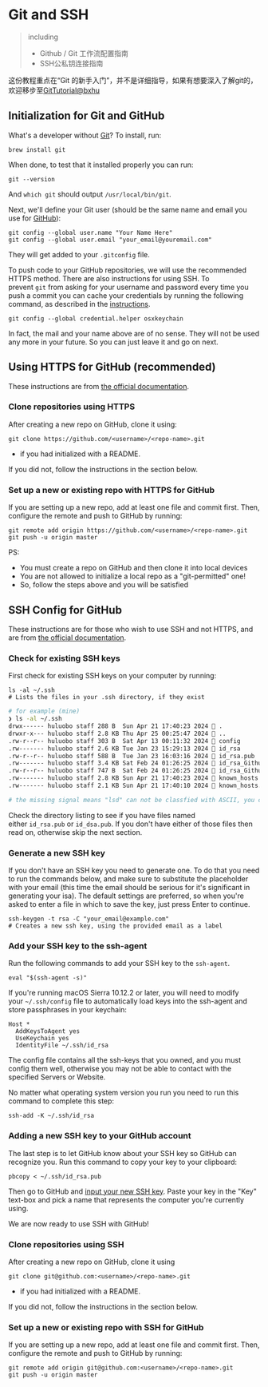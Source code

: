 # Git and SSH

> including
> - Github / Git 工作流配置指南
> - SSH公私钥连接指南

这份教程重点在“Git 的新手入门”，并不是详细指导，如果有想要深入了解git的，欢迎移步至[GitTutorial@bxhu](https://github.com/root-hbx/Git_Tutorial)

## Initialization for Git and GitHub

What's a developer without [Git](http://git-scm.com/)? To install, run:

```
brew install git
```

When done, to test that it installed properly you can run:

```
git --version
```

And `which git` should output `/usr/local/bin/git`.

Next, we'll define your Git user (should be the same name and email you use for [GitHub](https://github.com/)):

```
git config --global user.name "Your Name Here"
git config --global user.email "your_email@youremail.com"
```

They will get added to your `.gitconfig` file.

To push code to your GitHub repositories, we will use the recommended HTTPS method. There are also instructions for using SSH. To prevent `git` from asking for your username and password every time you push a commit you can cache your credentials by running the following command, as described in the [instructions](https://help.github.com/articles/caching-your-github-password-in-git/).

```
git config --global credential.helper osxkeychain
```

In fact, the mail and your name above are of no sense. They will not be used any more in your future. So you can just leave it and go on next.

## Using HTTPS for GitHub (recommended)

These instructions are from [the official documentation](https://help.github.com/en/github/using-git/which-remote-url-should-i-use#cloning-with-https-urls-recommended).

### Clone repositories using HTTPS

After creating a new repo on GitHub, clone it using:

```
git clone https://github.com/<username>/<repo-name>.git
```

- if you had initialized with a README.

If you did not, follow the instructions in the section below.

### Set up a new or existing repo with HTTPS for GitHub

If you are setting up a new repo, add at least one file and commit first. Then, configure the remote and push to GitHub by running:

```
git remote add origin https://github.com/<username>/<repo-name>.git
git push -u origin master
```

PS:
- You must create a repo on GitHub and then clone it into local devices
- You are not allowed to initialize a local repo as a "git-permitted" one!
- So, follow the steps above and you will be satisfied

## SSH Config for GitHub

These instructions are for those who wish to use SSH and not HTTPS, and are from [the official documentation](https://help.github.com/articles/generating-ssh-keys).

### Check for existing SSH keys

First check for existing SSH keys on your computer by running:

```
ls -al ~/.ssh
# Lists the files in your .ssh directory, if they exist
```

```bash
# for example (mine)
❯ ls -al ~/.ssh
drwx------ huluobo staff 288 B  Sun Apr 21 17:40:23 2024  .
drwxr-x--- huluobo staff 2.8 KB Thu Apr 25 00:25:47 2024  ..
.rw-r--r-- huluobo staff 303 B  Sat Apr 13 00:11:32 2024  config
.rw------- huluobo staff 2.6 KB Tue Jan 23 15:29:13 2024  id_rsa
.rw-r--r-- huluobo staff 588 B  Tue Jan 23 16:03:16 2024  id_rsa.pub
.rw------- huluobo staff 3.4 KB Sat Feb 24 01:26:25 2024  id_rsa_GithubConnection
.rw-r--r-- huluobo staff 747 B  Sat Feb 24 01:26:25 2024  id_rsa_GithubConnection.pub
.rw------- huluobo staff 2.8 KB Sun Apr 21 17:40:23 2024  known_hosts
.rw------- huluobo staff 2.1 KB Sun Apr 21 17:40:10 2024 󰁯 known_hosts.old

# the missing signal means "lsd" can not be classfied with ASCII, you can ignore it here
 ```

Check the directory listing to see if you have files named either `id_rsa.pub` or `id_dsa.pub`. If you don't have either of those files then read on, otherwise skip the next section.

### Generate a new SSH key

If you don't have an SSH key you need to generate one. To do that you need to run the commands below, and make sure to substitute the placeholder with your email (this time the email should be serious for it's significant in generating your isa). The default settings are preferred, so when you're asked to enter a file in which to save the key, just press Enter to continue.

```
ssh-keygen -t rsa -C "your_email@example.com"
# Creates a new ssh key, using the provided email as a label
```

### Add your SSH key to the ssh-agent

Run the following commands to add your SSH key to the `ssh-agent`.

```
eval "$(ssh-agent -s)"
```

If you're running macOS Sierra 10.12.2 or later, you will need to modify your `~/.ssh/config` file to automatically load keys into the ssh-agent and store passphrases in your keychain:

```
Host *
  AddKeysToAgent yes
  UseKeychain yes
  IdentityFile ~/.ssh/id_rsa
```

The config file contains all the ssh-keys that you owned, and you must config them well, otherwise you may not be able to contact with the specified Servers or Website.

No matter what operating system version you run you need to run this command to complete this step:

```
ssh-add -K ~/.ssh/id_rsa
```

### Adding a new SSH key to your GitHub account

The last step is to let GitHub know about your SSH key so GitHub can recognize you. Run this command to copy your key to your clipboard:

```
pbcopy < ~/.ssh/id_rsa.pub
```

Then go to GitHub and [input your new SSH key](https://github.com/settings/ssh/new). Paste your key in the "Key" text-box and pick a name that represents the computer you're currently using.

We are now ready to use SSH with GitHub!

### Clone repositories using SSH

After creating a new repo on GitHub, clone it using

```
git clone git@github.com:<username>/<repo-name>.git
```

- if you had initialized with a README.

If you did not, follow the instructions in the section below.

### Set up a new or existing repo with SSH for GitHub

If you are setting up a new repo, add at least one file and commit first. Then, configure the remote and push to GitHub by running:

```
git remote add origin git@github.com:<username>/<repo-name>.git
git push -u origin master
```

